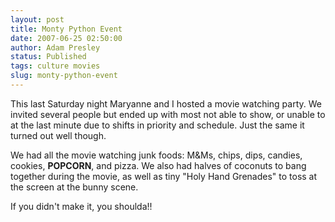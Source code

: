 ```yaml
---
layout: post
title: Monty Python Event
date: 2007-06-25 02:50:00
author: Adam Presley
status: Published
tags: culture movies
slug: monty-python-event
---
```

This last Saturday night Maryanne and I hosted a movie watching party.
We invited several people but ended up with most not able to show, or
unable to at the last minute due to shifts in priority and schedule.
Just the same it turned out well though.  

We had all the movie watching junk foods: M&Ms, chips, dips, candies,
cookies, **POPCORN**, and pizza. We also had halves of coconuts to bang
together during the movie, as well as tiny "Holy Hand Grenades" to toss
at the screen at the bunny scene.  
  
If you didn't make it, you shoulda!!
